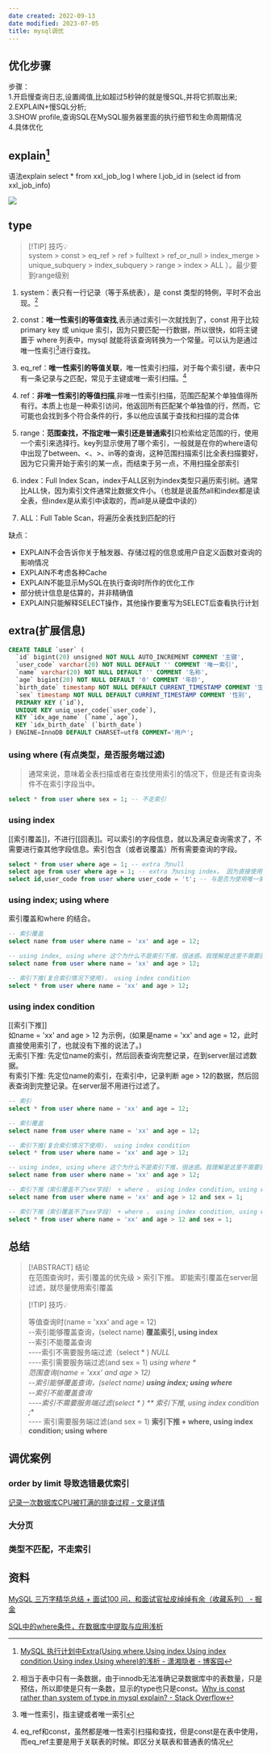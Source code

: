 ```yaml
---
date created: 2022-09-13
date modified: 2023-07-05
title: mysql调优
---
```


## 优化步骤

步骤：  
1.开启慢查询日志,设置阈值,比如超过5秒钟的就是慢SQL,并将它抓取出来;  
2.EXPLAIN+慢SQL分析;  
3.SHOW profile,查询SQL在MySQL服务器里面的执行细节和生命周期情况  
4.具体优化

## explain[^1]

语法explain select * from xxl_job_log l where l.job_id in (select id from xxl_job_info)  

![](http://image.clickear.top/20220913175031.png)  

## type

> [!TIP] 技巧💡  
> system > const > eq_ref > ref > fulltext > ref_or_null > index_merge > unique_subquery > index_subquery > range > index > ALL ）。最少要到range级别

1) system：表只有一行记录（等于系统表），是 const 类型的特例，平时不会出现。[^2]

2) const：**唯一性索引的等值查找**,表示通过索引一次就找到了，const 用于比较 primary key 或 unique 索引，因为只要匹配一行数据，所以很快，如将主键置于 where 列表中，mysql 就能将该查询转换为一个常量。可以认为是通过唯一性索引[^3]进行查找。

3) eq_ref：**唯一性索引的等值关联**，唯一性索引扫描，对于每个索引键，表中只有一条记录与之匹配，常见于主键或唯一索引扫描。[^eq_ref和const的区别]

4) ref：**非唯一性索引的等值扫描**,非唯一性索引扫描，范围匹配某个单独值得所有行。本质上也是一种索引访问，他返回所有匹配某个单独值的行，然而，它可能也会找到多个符合条件的行，多以他应该属于查找和扫描的混合体

5) range：**范围查找，不指定唯一索引还是普通索引**只检索给定范围的行，使用一个索引来选择行。key列显示使用了哪个索引，一般就是在你的where语句中出现了between、<、>、in等的查询，这种范围扫描索引比全表扫描要好，因为它只需开始于索引的某一点，而结束于另一点，不用扫描全部索引

6) index：Full Index Scan，index于ALL区别为index类型只遍历索引树。通常比ALL快，因为索引文件通常比数据文件小。（也就是说虽然all和index都是读全表，但index是从索引中读取的，而all是从硬盘中读的）

7) ALL：Full Table Scan，将遍历全表找到匹配的行

缺点：  

- EXPLAIN不会告诉你关于触发器、存储过程的信息或用户自定义函数对查询的影响情况  
- EXPLAIN不考虑各种Cache
- EXPLAIN不能显示MySQL在执行查询时所作的优化工作  
- 部分统计信息是估算的，并非精确值  
- EXPLAIN只能解释SELECT操作，其他操作要重写为SELECT后查看执行计划

## extra(扩展信息)

```sql
CREATE TABLE `user` (
  `id` bigint(20) unsigned NOT NULL AUTO_INCREMENT COMMENT '主键',
  `user_code` varchar(20) NOT NULL DEFAULT '' COMMENT '唯一索引',
  `name` varchar(20) NOT NULL DEFAULT '' COMMENT '名称',
  `age` bigint(20) NOT NULL DEFAULT '0' COMMENT '年龄',
  `birth_date` timestamp NOT NULL DEFAULT CURRENT_TIMESTAMP COMMENT '生日',
  `sex` timestamp NOT NULL DEFAULT CURRENT_TIMESTAMP COMMENT '性别',
  PRIMARY KEY (`id`),
  UNIQUE KEY uniq_user_code(`user_code`),
  KEY `idx_age_name` (`name`,`age`),
  KEY `idx_birth_date` (`birth_date`)
) ENGINE=InnoDB DEFAULT CHARSET=utf8 COMMENT='用户';
```

### using where (有点类型，是否服务端过滤)

 > 通常来说，意味着全表扫描或者在查找使用索引的情况下，但是还有查询条件不在索引字段当中。

``` sql
select * from user where sex = 1; -- 不走索引
```

### using index

[[索引覆盖]]，不进行[[回表]]。可以索引的字段信息，就以及满足查询需求了，不需要进行查其他字段信息。索引包含（或者说覆盖）所有需要查询的字段。

  ```sql
select * from user where age = 1; -- extra 为null  
select age from user where age = 1; -- extra 为using index。 因为直接使用索引就可以，不用进行查询
select id,user_code from user where user_code = 't'; -- 与是否为使用唯一索引无关
```

### using index; using where

索引覆盖和where 的结合。

```sql
-- 索引覆盖
select name from user where name = 'xx' and age = 12;

-- using index, using where 这个为什么不是索引下推，很迷惑。我理解是这里不需要回表，可以进行索引覆盖，优先级比索引下推高。
select name from user where name = 'xx' and age > 12;

-- 索引下推(复合索引情况下使用)， using index condition
select * from user where name = 'xx' and age > 12;
```

### using index condition

[[索引下推]]  
如name = 'xx' and age > 12 为示例，(如果是name = 'xx' and age = 12，此时直接使用索引了，也就没有下推的说法了。)  
无索引下推: 先定位name的索引，然后回表查询完整记录，在到server层过滤数据。  
有索引下推: 先定位name的索引，在索引中，记录判断 age > 12的数据，然后回表查询到完整记录。在server层不用进行过滤了。

```sql
-- 索引
select * from user where name = 'xx' and age = 12;

-- 索引覆盖
select name from user where name = 'xx' and age = 12;

-- 索引下推(复合索引情况下使用)， using index condition
select * from user where name = 'xx' and age > 12;

-- using index, using where 这个为什么不是索引下推，很迷惑。我理解是这里不需要回表，可以进行索引覆盖，优先级比索引下推高。
select name from user where name = 'xx' and age > 12;

-- 索引下推（索引覆盖不了sex字段） + where ， using index condition, using where 
select name from user where name = 'xx' and age > 12 and sex = 1;

-- 索引下推（索引覆盖不了sex字段） + where ， using index condition, using where 
select * from user where name = 'xx' and age > 12 and sex = 1;

```

## 总结

> [!ABSTRACT] 结论  
>  在范围查询时，索引覆盖的优先级 > 索引下推。 即能索引覆盖在server层过滤，就尽量使用索引覆盖

> [!TIP] 技巧💡
>
> 等值查询时(name = 'xxx' and age = 12)  
> --索引能够覆盖查询，(select name) **覆盖索引, using index**  
> --索引不能覆盖查询  
>----索引不需要服务端过滤（select \* ) *NULL*  
>----索引需要服务端过滤(and sex = 1) *using where *  
>范围查询(name = 'xxx' and age > 12)  
>--索引能够覆盖查询，(select name) **using index; using where**  
>--索引不能覆盖查询  
>----索引不需要服务端过滤(select \* ) ** 索引下推, using index condition ;**  
>---- 索引需要服务端过滤(and sex = 1) **索引下推 + where, using index condition; using where**

## 调优案例

### order by limit 导致选错最优索引

[记录一次数据库CPU被打满的排查过程 - 文章详情](https://z.itpub.net/article/detail/E173EE6D88E2C876A556854F394FB6E4)

### 大分页

### 类型不匹配，不走索引

## 资料

[MySQL 三万字精华总结 + 面试100 问，和面试官扯皮绰绰有余（收藏系列） - 掘金](https://juejin.cn/post/6850037271233331208)

[SQL中的where条件，在数据库中提取与应用浅析](https://www.jianshu.com/p/89ec04641e72)

[^1]: [MySQL 执行计划中Extra(Using where,Using index,Using index condition,Using index,Using where)的浅析 - 潇湘隐者 - 博客园](https://www.cnblogs.com/kerrycode/p/9909093.html)

[^2]: 相当于表中只有一条数据，由于innodb无法准确记录数据库中的表数量，只是预估，所以即使是只有一条数，显示的type也只是const。[Why is const rather than system of type in mysql explain? - Stack Overflow](https://stackoverflow.com/questions/67527921/why-is-const-rather-than-system-of-type-in-mysql-explain)

[^3]: 唯一性索引，指主键或者唯一索引

[^eq_ref和const的区别]: eq_ref和const，虽然都是唯一性索引扫描和查找，但是const是在表中使用，而eq_ref主要是用于关联表的时候。即区分关联表和普通表的情况
